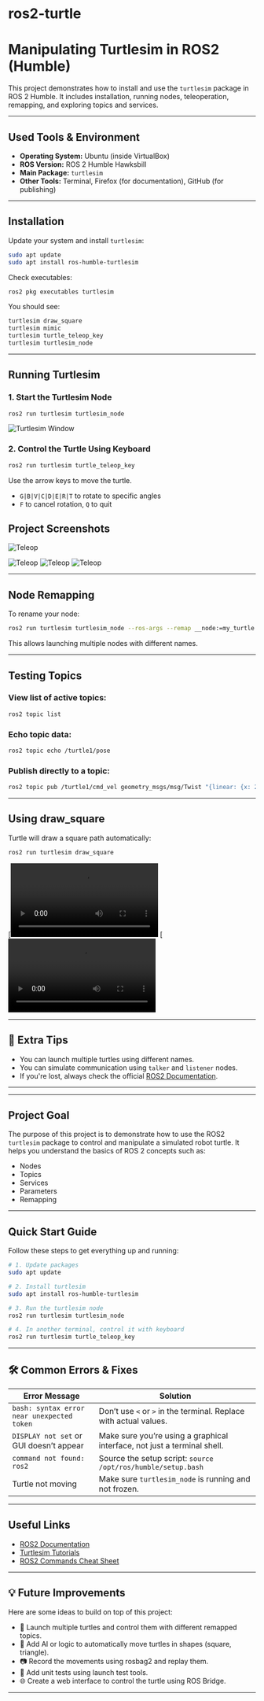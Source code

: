 # ros2-turtle
#  Manipulating Turtlesim in ROS2 (Humble)

This project demonstrates how to install and use the `turtlesim` package in ROS 2 Humble. It includes installation, running nodes, teleoperation, remapping, and exploring topics and services.

---

##  Used Tools & Environment

- **Operating System:** Ubuntu (inside VirtualBox)
- **ROS Version:** ROS 2 Humble Hawksbill
- **Main Package:** `turtlesim`
- **Other Tools:** Terminal, Firefox (for documentation), GitHub (for publishing)

---

##  Installation

Update your system and install `turtlesim`:

```bash
sudo apt update
sudo apt install ros-humble-turtlesim
```

Check executables:

```bash
ros2 pkg executables turtlesim
```

You should see:

```bash
turtlesim draw_square
turtlesim mimic
turtlesim turtle_teleop_key
turtlesim turtlesim_node
```

---

##  Running Turtlesim

### 1. Start the Turtlesim Node

```bash
ros2 run turtlesim turtlesim_node
```

![Turtlesim Window](https://github.com/Raghad-ALSalmi/ros2-turtle/blob/main/photo_5802963265070943054_y.jpg)

### 2. Control the Turtle Using Keyboard

```bash
ros2 run turtlesim turtle_teleop_key
```

Use the arrow keys to move the turtle.
- `G|B|V|C|D|E|R|T` to rotate to specific angles
- `F` to cancel rotation, `Q` to quit
##  Project Screenshots

![Teleop](https://github.com/Raghad-ALSalmi/ros2-turtle/blob/main/photo_5802963265070943052_y.jpg)

![Teleop](https://github.com/Raghad-ALSalmi/ros2-turtle/blob/main/photo_5802963265070943050_y.jpg)
![Teleop](https://github.com/Raghad-ALSalmi/ros2-turtle/blob/main/photo_5802963265070943048_y%20(1).jpg)
![Teleop](https://github.com/Raghad-ALSalmi/ros2-turtle/blob/main/photo_5802963265070943049_y.jpg)

---

##  Node Remapping

To rename your node:

```bash
ros2 run turtlesim turtlesim_node --ros-args --remap __node:=my_turtle
```

This allows launching multiple nodes with different names.

---

##  Testing Topics

### View list of active topics:

```bash
ros2 topic list
```

### Echo topic data:

```bash
ros2 topic echo /turtle1/pose
```

### Publish directly to a topic:

```bash
ros2 topic pub /turtle1/cmd_vel geometry_msgs/msg/Twist "{linear: {x: 2.0}, angular: {z: 1.8}}"
```

---

## Using draw_square

Turtle will draw a square path automatically:

```bash
ros2 run turtlesim draw_square
```

[![Watch the video](https://github.com/Raghad-ALSalmi/ros2-turtle/blob/main/IMG_5316.MOV)
[![Watch the video](https://github.com/Raghad-ALSalmi/ros2-turtle/blob/main/IMG_5314.MOV)

---

## 🧠 Extra Tips

- You can launch multiple turtles using different names.
- You can simulate communication using `talker` and `listener` nodes.
- If you're lost, always check the official [ROS2 Documentation](https://docs.ros.org/en/humble/index.html).

---
---





##  Project Goal

The purpose of this project is to demonstrate how to use the ROS2 `turtlesim` package to control and manipulate a simulated robot turtle. It helps you understand the basics of ROS 2 concepts such as:
- Nodes
- Topics
- Services
- Parameters
- Remapping

---

##  Quick Start Guide

Follow these steps to get everything up and running:

```bash
# 1. Update packages
sudo apt update

# 2. Install turtlesim
sudo apt install ros-humble-turtlesim

# 3. Run the turtlesim node
ros2 run turtlesim turtlesim_node

# 4. In another terminal, control it with keyboard
ros2 run turtlesim turtle_teleop_key
```

---

## 🛠 Common Errors & Fixes

| Error Message                                | Solution                                                                 |
|---------------------------------------------|--------------------------------------------------------------------------|
| `bash: syntax error near unexpected token`  | Don’t use `<` or `>` in the terminal. Replace with actual values.        |
| `DISPLAY not set` or GUI doesn’t appear     | Make sure you’re using a graphical interface, not just a terminal shell. |
| `command not found: ros2`                   | Source the setup script: `source /opt/ros/humble/setup.bash`             |
| Turtle not moving                           | Make sure `turtlesim_node` is running and not frozen.                    |

---

##  Useful Links

- [ROS2 Documentation](https://docs.ros.org/en/humble/index.html)
- [Turtlesim Tutorials](https://docs.ros.org/en/humble/Tutorials/Beginner-CLI-Tools/Introducing-Turtlesim/Introducing-Turtlesim.html)
- [ROS2 Commands Cheat Sheet](https://github.com/ros2/ros2_documentation/blob/rolling/source/Tutorials/Beginner-CLI-Tools/Introducing-Turtlesim.rst)

---

## 💡 Future Improvements

Here are some ideas to build on top of this project:

- 🔁 Launch multiple turtles and control them with different remapped topics.
- 🧠 Add AI or logic to automatically move turtles in shapes (square, triangle).
- 📷 Record the movements using rosbag2 and replay them.
- 🧪 Add unit tests using launch test tools.
- 🌐 Create a web interface to control the turtle using ROS Bridge.

---
